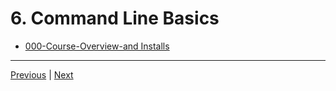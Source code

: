 #  6. Command Line Basics

-   [000-Course-Overview-and Installs](https://docs.google.com/presentation/d/1KBNgNB_JnuXtqpz7Tk7PBinCDteB7pmpeRwZQYqODo0/edit#slide=id.g30f1754bdf_0_6)



---
[Previous](./5_Course-FAQs.md) | [Next](./7_Installing-Python-(Step-by-Step).md)